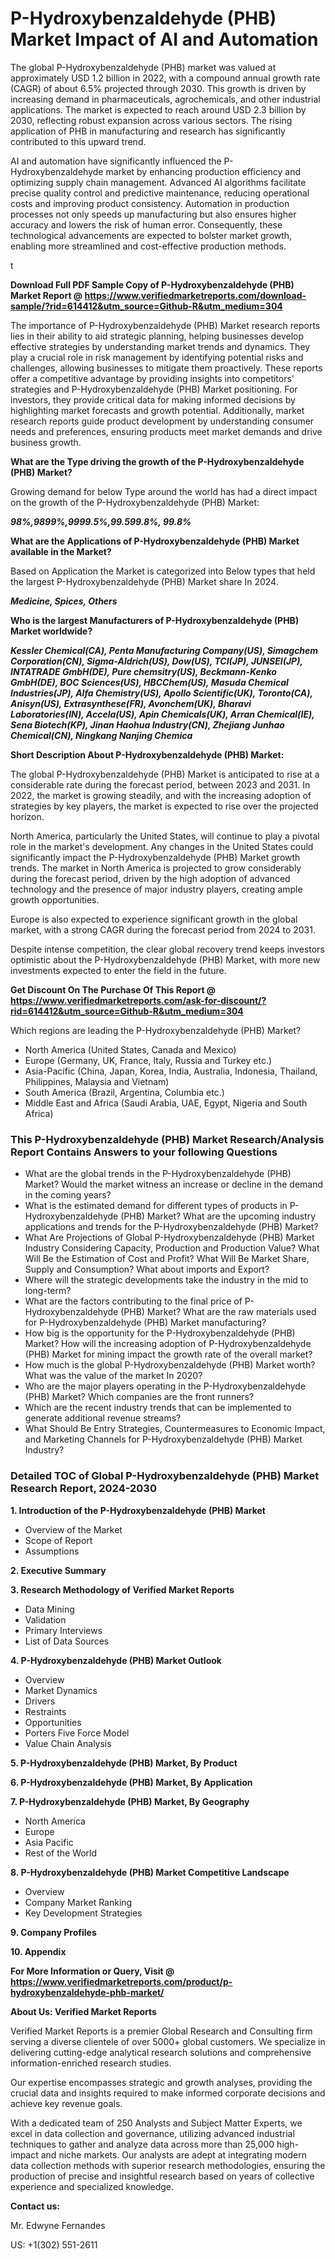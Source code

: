 <meta name="title" content="Global  P-Hydroxybenzaldehyde (PHB) Market Impact of AI and Automation"><meta name="description" content="  The global P-Hydroxybenzaldehyde (PHB) market was valued at approximately USD 1.2 billion in 2022, with a compound annual growth rate (CAGR) of about 6.5% projected "><meta name="title" content=" P-Hydroxybenzaldehyde (PHB) Market Size, Share, Scope, Trends, Growth, Opportunities, Analysis, Forecast"> <h1>P-Hydroxybenzaldehyde (PHB) Market Impact of AI and Automation</h1> <p>The global P-Hydroxybenzaldehyde (PHB) market was valued at approximately USD 1.2 billion in 2022, with a compound annual growth rate (CAGR) of about 6.5% projected through 2030. This growth is driven by increasing demand in pharmaceuticals, agrochemicals, and other industrial applications. The market is expected to reach around USD 2.3 billion by 2030, reflecting robust expansion across various sectors. The rising application of PHB in manufacturing and research has significantly contributed to this upward trend.</p> <p>AI and automation have significantly influenced the P-Hydroxybenzaldehyde market by enhancing production efficiency and optimizing supply chain management. Advanced AI algorithms facilitate precise quality control and predictive maintenance, reducing operational costs and improving product consistency. Automation in production processes not only speeds up manufacturing but also ensures higher accuracy and lowers the risk of human error. Consequently, these technological advancements are expected to bolster market growth, enabling more streamlined and cost-effective production methods.</p> t</p><p id="" class=""><strong>Download Full PDF Sample Copy of P-Hydroxybenzaldehyde (PHB) Market Report @ <a href="https://www.verifiedmarketreports.com/download-sample/?rid=614412&utm_source=Github-R&utm_medium=304" target="_blank">https://www.verifiedmarketreports.com/download-sample/?rid=614412&utm_source=Github-R&utm_medium=304</a></strong></p><p>The importance of&nbsp;P-Hydroxybenzaldehyde (PHB) Market research reports lies in their ability to aid strategic planning, helping businesses develop effective strategies by understanding market trends and dynamics. They play a crucial role in risk management by identifying potential risks and challenges, allowing businesses to mitigate them proactively. These reports offer a competitive advantage by providing insights into competitors' strategies and P-Hydroxybenzaldehyde (PHB) Market positioning. For investors, they provide critical data for making informed decisions by highlighting market forecasts and growth potential. Additionally, market research reports guide product development by understanding consumer needs and preferences, ensuring products meet market demands and drive business growth.</p><p><strong>What are the&nbsp;Type driving the growth of the P-Hydroxybenzaldehyde (PHB) Market?</strong></p><p id="" class="">Growing demand for below Type around the world has had a direct impact on the growth of the P-Hydroxybenzaldehyde (PHB) Market:</p><em><strong> 98%,9899%,9999.5%,99.599.8%, 99.8%</strong></em></p><strong>What are the&nbsp;Applications&nbsp;of P-Hydroxybenzaldehyde (PHB) Market available in the Market?</strong></p><p id="" class="">Based on Application the Market is categorized into Below types that held the largest P-Hydroxybenzaldehyde (PHB) Market share In 2024.</p><em><strong> Medicine, Spices, Others</strong></em></p><strong>Who is the largest Manufacturers of P-Hydroxybenzaldehyde (PHB) Market worldwide?</strong></p><p><em><strong> Kessler Chemical(CA), Penta Manufacturing Company(US), Simagchem Corporation(CN), Sigma-Aldrich(US), Dow(US), TCI(JP), JUNSEI(JP), INTATRADE GmbH(DE), Pure chemsitry(US), Beckmann-Kenko GmbH(DE), BOC Sciences(US), HBCChem(US), Masuda Chemical Industries(JP), Alfa Chemistry(US), Apollo Scientific(UK), Toronto(CA), Anisyn(US), Extrasynthese(FR), Avonchem(UK), Bharavi Laboratories(IN), Accela(US), Apin Chemicals(UK), Arran Chemical(IE), Sena Biotech(KP), Jinan Haohua Industry(CN), Zhejiang Junhao Chemical(CN), Ningkang Nanjing Chemica</strong></em></p><p id="" class=""><strong>Short Description About P-Hydroxybenzaldehyde (PHB) Market:</strong></p><p>The global P-Hydroxybenzaldehyde (PHB) Market is anticipated to rise at a considerable rate during the forecast period, between 2023 and 2031. In 2022, the market is growing steadily, and with the increasing adoption of strategies by key players, the market is expected to rise over the projected horizon.</p><p>North America, particularly the United States, will continue to play a pivotal role in the market's development. Any changes in the United States could significantly impact the P-Hydroxybenzaldehyde (PHB) Market growth trends. The market in North America is projected to grow considerably during the forecast period, driven by the high adoption of advanced technology and the presence of major industry players, creating ample growth opportunities.</p><p>Europe is also expected to experience significant growth in the global market, with a strong CAGR during the forecast period from 2024 to 2031.</p><p>Despite intense competition, the clear global recovery trend keeps investors optimistic about the P-Hydroxybenzaldehyde (PHB) Market, with more new investments expected to enter the field in the future.</p><p id="" class=""><strong>Get Discount On The Purchase Of This Report @ <a href="https://www.verifiedmarketreports.com/ask-for-discount/?rid=614412&utm_source=Github-R&utm_medium=304" target="_blank">https://www.verifiedmarketreports.com/ask-for-discount/?rid=614412&utm_source=Github-R&utm_medium=304</a></strong></p>Which regions are leading the P-Hydroxybenzaldehyde (PHB) Market?</p><ul><li>North America (United States, Canada and Mexico)</li><li>Europe (Germany, UK, France, Italy, Russia and Turkey etc.)</li><li>Asia-Pacific (China, Japan, Korea, India, Australia, Indonesia, Thailand, Philippines, Malaysia and Vietnam)</li><li>South America (Brazil, Argentina, Columbia etc.)</li><li>Middle East and Africa (Saudi Arabia, UAE, Egypt, Nigeria and South Africa)</li></ul><h3 id="" class="">This P-Hydroxybenzaldehyde (PHB) Market Research/Analysis Report Contains Answers to your following Questions</h3><ul><li>What are the global trends in the P-Hydroxybenzaldehyde (PHB) Market? Would the market witness an increase or decline in the demand in the coming years?</li><li>What is the estimated demand for different types of products in P-Hydroxybenzaldehyde (PHB) Market? What are the upcoming industry applications and trends for the P-Hydroxybenzaldehyde (PHB) Market?</li><li>What Are Projections of Global P-Hydroxybenzaldehyde (PHB) Market Industry Considering Capacity, Production and Production Value? What Will Be the Estimation of Cost and Profit? What Will Be Market Share, Supply and Consumption? What about imports and Export?</li><li>Where will the strategic developments take the industry in the mid to long-term?</li><li>What are the factors contributing to the final price of P-Hydroxybenzaldehyde (PHB) Market? What are the raw materials used for P-Hydroxybenzaldehyde (PHB) Market manufacturing?</li><li>How big is the opportunity for the P-Hydroxybenzaldehyde (PHB) Market? How will the increasing adoption of P-Hydroxybenzaldehyde (PHB) Market for mining impact the growth rate of the overall market?</li><li>How much is the global P-Hydroxybenzaldehyde (PHB) Market worth? What was the value of the market In 2020?</li><li>Who are the major players operating in the P-Hydroxybenzaldehyde (PHB) Market? Which companies are the front runners?</li><li>Which are the recent industry trends that can be implemented to generate additional revenue streams?</li><li>What Should Be Entry Strategies, Countermeasures to Economic Impact, and Marketing Channels for P-Hydroxybenzaldehyde (PHB) Market Industry?</li></ul><h3 id="" class="">Detailed TOC of Global P-Hydroxybenzaldehyde (PHB) Market Research Report, 2024-2030</h3><p id="" class=""><strong>1. Introduction of the P-Hydroxybenzaldehyde (PHB) Market</strong></p><ul><li>Overview of the Market</li><li>Scope of Report</li><li>Assumptions</li></ul><p id="" class=""><strong>2. Executive Summary</strong></p><p id="" class=""><strong>3. Research Methodology of Verified Market Reports</strong></p><ul><li>Data Mining</li><li>Validation</li><li>Primary Interviews</li><li>List of Data Sources</li></ul><p id="" class=""><strong>4. P-Hydroxybenzaldehyde (PHB) Market Outlook</strong></p><ul><li>Overview</li><li>Market Dynamics</li><li>Drivers</li><li>Restraints</li><li>Opportunities</li><li>Porters Five Force Model</li><li>Value Chain Analysis</li></ul><p id="" class=""><strong>5. P-Hydroxybenzaldehyde (PHB) Market, By Product</strong></p><p id="" class=""><strong>6. P-Hydroxybenzaldehyde (PHB) Market, By Application</strong></p><p id="" class=""><strong>7. P-Hydroxybenzaldehyde (PHB) Market, By Geography</strong></p><ul><li>North America</li><li>Europe</li><li>Asia Pacific</li><li>Rest of the World</li></ul><p id="" class=""><strong>8. P-Hydroxybenzaldehyde (PHB) Market Competitive Landscape</strong></p><ul><li>Overview</li><li>Company Market Ranking</li><li>Key Development Strategies</li></ul><p id="" class=""><strong>9. Company Profiles</strong></p><p id="" class=""><strong>10. Appendix</strong></p><p id="" class=""><strong>For More Information or Query, Visit @ <a href="https://www.verifiedmarketreports.com/product/p-hydroxybenzaldehyde-phb-market/" target="_blank">https://www.verifiedmarketreports.com/product/p-hydroxybenzaldehyde-phb-market/</a></strong></p><p id="" class=""><strong>About Us: Verified Market Reports</strong></p><p id="" class="">Verified Market Reports is a premier Global Research and Consulting firm serving a diverse clientele of over 5000+ global customers. We specialize in delivering cutting-edge analytical research solutions and comprehensive information-enriched research studies.</p><p id="" class="">Our expertise encompasses strategic and growth analyses, providing the crucial data and insights required to make informed corporate decisions and achieve key revenue goals.</p><p id="" class="">With a dedicated team of 250 Analysts and Subject Matter Experts, we excel in data collection and governance, utilizing advanced industrial techniques to gather and analyze data across more than 25,000 high-impact and niche markets. Our analysts are adept at integrating modern data collection methods with superior research methodologies, ensuring the production of precise and insightful research based on years of collective experience and specialized knowledge.</p><p id="" class=""><strong>Contact us:</strong></p><p id="" class="">Mr. Edwyne Fernandes</p><p id="" class="">US: +1(302) 551-2611</p>